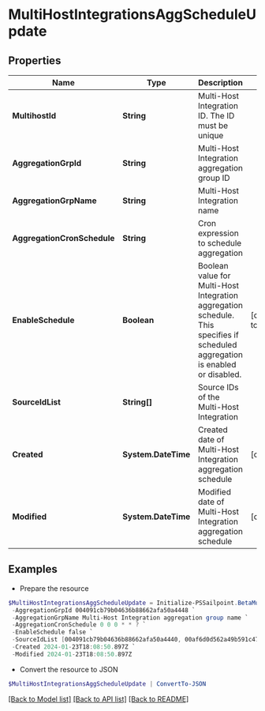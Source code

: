 # MultiHostIntegrationsAggScheduleUpdate
## Properties

Name | Type | Description | Notes
------------ | ------------- | ------------- | -------------
**MultihostId** | **String** | Multi-Host Integration ID. The ID must be unique | 
**AggregationGrpId** | **String** | Multi-Host Integration aggregation group ID | 
**AggregationGrpName** | **String** | Multi-Host Integration name | 
**AggregationCronSchedule** | **String** | Cron expression to schedule aggregation | 
**EnableSchedule** | **Boolean** | Boolean value for Multi-Host Integration aggregation schedule.  This specifies if scheduled aggregation is enabled or disabled. | [default to $false]
**SourceIdList** | **String[]** | Source IDs of the Multi-Host Integration | 
**Created** | **System.DateTime** | Created date of Multi-Host Integration aggregation schedule | [optional] 
**Modified** | **System.DateTime** | Modified date of Multi-Host Integration aggregation schedule | [optional] 

## Examples

- Prepare the resource
```powershell
$MultiHostIntegrationsAggScheduleUpdate = Initialize-PSSailpoint.BetaMultiHostIntegrationsAggScheduleUpdate  -MultihostId 004091cb79b04636b88662afa50a4456 `
 -AggregationGrpId 004091cb79b04636b88662afa50a4448 `
 -AggregationGrpName Multi-Host Integration aggregation group name `
 -AggregationCronSchedule 0 0 0 * * ? `
 -EnableSchedule false `
 -SourceIdList [004091cb79b04636b88662afa50a4440, 00af6d0d562a49b591c47be908740542] `
 -Created 2024-01-23T18:08:50.897Z `
 -Modified 2024-01-23T18:08:50.897Z
```

- Convert the resource to JSON
```powershell
$MultiHostIntegrationsAggScheduleUpdate | ConvertTo-JSON
```

[[Back to Model list]](../README.md#documentation-for-models) [[Back to API list]](../README.md#documentation-for-api-endpoints) [[Back to README]](../README.md)

